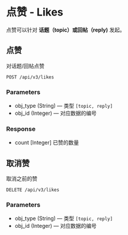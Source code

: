 # 点赞 - Likes

点赞可以针对 **话题（topic）或回帖（reply)** 发起。

## 点赞

对话题/回帖点赞

```markup
POST /api/v3/likes
```

### Parameters

* obj_type (String) — 类型 `[topic, reply]` 
* obj_id (Integer) — 对应数据的编号

### Response

* count [Integer] 已赞的数量

## 取消赞

取消之前的赞

```markup
DELETE /api/v3/likes
```

### Parameters

* obj_type (String) — 类型 `[topic, reply]` 
* obj_id (Integer) — 对应数据的编号



